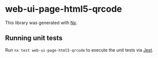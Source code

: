 # web-ui-page-html5-qrcode

This library was generated with [Nx](https://nx.dev).

## Running unit tests

Run `nx test web-ui-page-html5-qrcode` to execute the unit tests via [Jest](https://jestjs.io).
